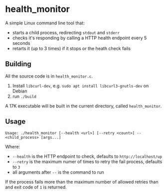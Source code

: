 # health_monitor

A simple Linux command line tool that:
* starts a child process, redirecting `stdout` and `stderr`
* checks it's responding by calling a HTTP health endpoint every 5 seconds
* retarts it (up to 3 times) if it stops or the heath check fails

## Building

All the source code is in `health_monitor.c`.

1. Install `libcurl-dev`, e.g. `sudo apt install libcurl3-gnutls-dev` on Debian
2. run `./build`

A 17K executable will be built in the current directory, called `health_monitor`.

## Usage

```
Usage: ./health_monitor [--health <url>] [--retry <count>] -- <child_process> [args...]
```

Where:
* `--health` is the HTTP endpoint to check, defaults to `http://localhost/up`
* `--retry` is the maximum numer of times to retry the fail process, defaults to `3`
* all arguments after `--` is the command to run

If the process fails more than the maximum number of allowed retries than and exit code of `1` is returned.